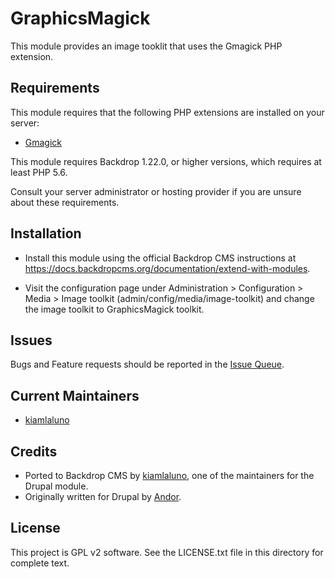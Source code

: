 # GraphicsMagick

This module provides an image tooklit that uses the Gmagick PHP extension.


## Requirements

This module requires that the following PHP extensions are installed on your
server:

- [Gmagick](https://www.php.net/manual/en/book.gmagick.php)

This module requires Backdrop 1.22.0, or higher versions, which requires at
least PHP 5.6.

Consult your server administrator or hosting provider if you are unsure about
these requirements.


## Installation

- Install this module using the official Backdrop CMS instructions at
  https://docs.backdropcms.org/documentation/extend-with-modules.

- Visit the configuration page under Administration > Configuration > Media >
  Image toolkit (admin/config/media/image-toolkit) and change the image toolkit
  to GraphicsMagick toolkit.


## Issues

Bugs and Feature requests should be reported in the [Issue Queue](https://github.com/backdrop-contrib/graphicsmagick/issues).


## Current Maintainers

- [kiamlaluno](https://github.com/kiamlaluno)


## Credits

- Ported to Backdrop CMS by [kiamlaluno](https://github.com/kiamlaluno), one of
  the maintainers for the Drupal module.
- Originally written for Drupal by [Andor](https://www.drupal.org/u/Sweetchuck).


## License

This project is GPL v2 software.
See the LICENSE.txt file in this directory for complete text.

